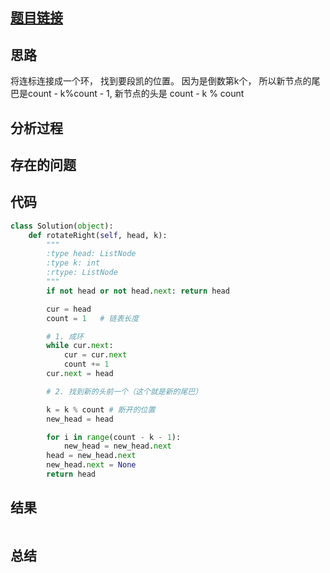 [//]: # (@Author  : xu.junpeng)
[//]: # (@Time    : 2020/6/25 8:38 下午)
## [题目链接](https://leetcode.com/problems/rotate-list/)

## 思路
将连标连接成一个环， 找到要段凯的位置。 因为是倒数第k个， 所以新节点的尾巴是count - k%count - 1, 新节点的头是 count - k % count 
## 分析过程

## 存在的问题

## 代码
```python
class Solution(object):
    def rotateRight(self, head, k):
        """
        :type head: ListNode
        :type k: int
        :rtype: ListNode
        """
        if not head or not head.next: return head

        cur = head
        count = 1   # 链表长度

        # 1. 成环
        while cur.next:
            cur = cur.next
            count += 1
        cur.next = head

        # 2. 找到新的头前一个（这个就是新的尾巴）

        k = k % count # 断开的位置
        new_head = head

        for i in range(count - k - 1):
            new_head = new_head.next
        head = new_head.next
        new_head.next = None
        return head

```

## 结果
```

```
## 总结

